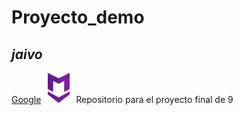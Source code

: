 # Proyecto_demo
## *jaivo*
[Google](https://google.com.mx)
![alt text](https://github.com/adam-p/markdown-here/raw/master/src/common/images/icon48.png "Logo Title Text 1")
Repositorio para el proyecto final de 9
